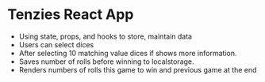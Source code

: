 # Tenzies React App

- Using state, props, and hooks to store, maintain data
- Users can select dices
- After selecting 10 matching value dices if shows more information.
- Saves number of rolls before winning to localstorage.
- Renders numbers of rolls this game to win and previous game at the end
